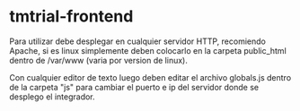 # tmtrial-frontend

Para utilizar debe desplegar en cualquier servidor HTTP, recomiendo Apache, si es linux simplemente deben colocarlo en la carpeta public_html dentro de /var/www (varia por version de linux).

Con cualquier editor de texto luego deben editar el archivo globals.js dentro de la carpeta "js" para cambiar el puerto e ip del servidor donde se desplego el integrador.
